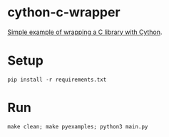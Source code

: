# cython-c-wrapper
[Simple example of wrapping a C library with Cython](https://stavshamir.github.io/python/making-your-c-library-callable-from-python-by-wrapping-it-with-cython/).


# Setup

    pip install -r requirements.txt

# Run

    make clean; make pyexamples; python3 main.py
